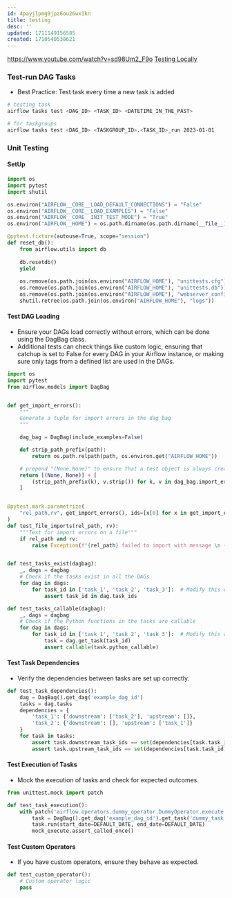 ```yaml
---
id: 4payjlpmg9jpz6ou26wx1kn
title: testing
desc: ''
updated: 1711149156585
created: 1710540538621
---
```

https://www.youtube.com/watch?v=sd98Um2_F9o
[Testing Locally](https://www.youtube.com/watch?v=WOPWpuhM94E)


### Test-run DAG Tasks

- Best Practice: Test task every time a new task is added
```bash
# testing task
airflow tasks test <DAG_ID> <TASK_ID> <DATETIME_IN_THE_PAST>

# for taskgroups
airflow tasks test <DAG_ID> <TASKGROUP_ID>.<TASK_ID>_run 2023-01-01

```

### Unit Testing

#### SetUp

``` py
import os
import pytest
import shutil

os.environ("AIRFLOW__CORE__LOAD_DEFAULT_CONNECTIONS") = "False"
os.environ("AIRFLOW__CORE__LOAD_EXAMPLES") = "False"
os.environ("AIRFLOW__CORE__INIT_TEST_MODE") = "True"
os.environ("AIRFLOW__HOME") = os.path.dirname(os.path.dirname(__file__))

@pytest.fixture(autouse=True, scope="session")
def reset_db():
    from airflow.utils import db
    
    db.resetdb()
    yield
    
    os.remove(os.path.join(os.environ("AIRFLOW_HOME"), "unittests.cfg"))
    os.remove(os.path.join(os.environ("AIRFLOW_HOME"), "unittests.db"))
    os.remove(os.path.join(os.environ("AIRFLOW_HOME"), "webserver_config.py"))
    shutil.retree(os.path.join(os.environ("AIRFLOW_HOME"), "logs"))
```

#### Test DAG Loading
- Ensure your DAGs load correctly without errors, which can be done using the DagBag class.
- Additional tests can check things like custom logic, ensuring that catchup is set to False for every DAG in your Airflow instance, or making sure only tags from a defined list are used in the DAGs.
``` py
import os
import pytest
from airflow.models import DagBag


def get_import_errors():
    """
    Generate a tuple for import errors in the dag bag
    """

    dag_bag = DagBag(include_examples=False)

    def strip_path_prefix(path):
        return os.path.relpath(path, os.environ.get("AIRFLOW_HOME"))

    # prepend "(None,None)" to ensure that a test object is always created even if it's a no op.
    return [(None, None)] + [
        (strip_path_prefix(k), v.strip()) for k, v in dag_bag.import_errors.items()
    ]


@pytest.mark.parametrize(
    "rel_path,rv", get_import_errors(), ids=[x[0] for x in get_import_errors()]
)
def test_file_imports(rel_path, rv):
    """Test for import errors on a file"""
    if rel_path and rv:
        raise Exception(f"{rel_path} failed to import with message \n {rv}")


def test_tasks_exist(dagbag):
    _, dags = dagbag
    # Check if the tasks exist in all the DAGs
    for dag in dags:
        for task_id in ['task_1', 'task_2', 'task_3']:  # Modify this with your task IDs
            assert task_id in dag.task_ids

def test_tasks_callable(dagbag):
    _, dags = dagbag
    # Check if the Python functions in the tasks are callable
    for dag in dags:
        for task_id in ['task_1', 'task_2', 'task_3']:  # Modify this with your task IDs
            task = dag.get_task(task_id)
            assert callable(task.python_callable)        
```

#### Test Task Dependencies
- Verify the dependencies between tasks are set up correctly.
``` py 
def test_task_dependencies():
    dag = DagBag().get_dag('example_dag_id')
    tasks = dag.tasks
    dependencies = {
        'task_1': {'downstream': ['task_2'], 'upstream': []},
        'task_2': {'downstream': [], 'upstream': ['task_1']}
    }
    for task in tasks:
        assert task.downstream_task_ids == set(dependencies[task.task_id]['downstream'])
        assert task.upstream_task_ids == set(dependencies[task.task_id]['upstream'])
```

#### Test Execution of Tasks
- Mock the execution of tasks and check for expected outcomes.
``` py 
from unittest.mock import patch

def test_task_execution():
    with patch('airflow.operators.dummy_operator.DummyOperator.execute') as mock_execute:
        task = DagBag().get_dag('example_dag_id').get_task('dummy_task')
        task.run(start_date=DEFAULT_DATE, end_date=DEFAULT_DATE)
        mock_execute.assert_called_once()
```

#### Test Custom Operators
- If you have custom operators, ensure they behave as expected.
``` py 
def test_custom_operator():
    # Custom operator logic
    pass
```


